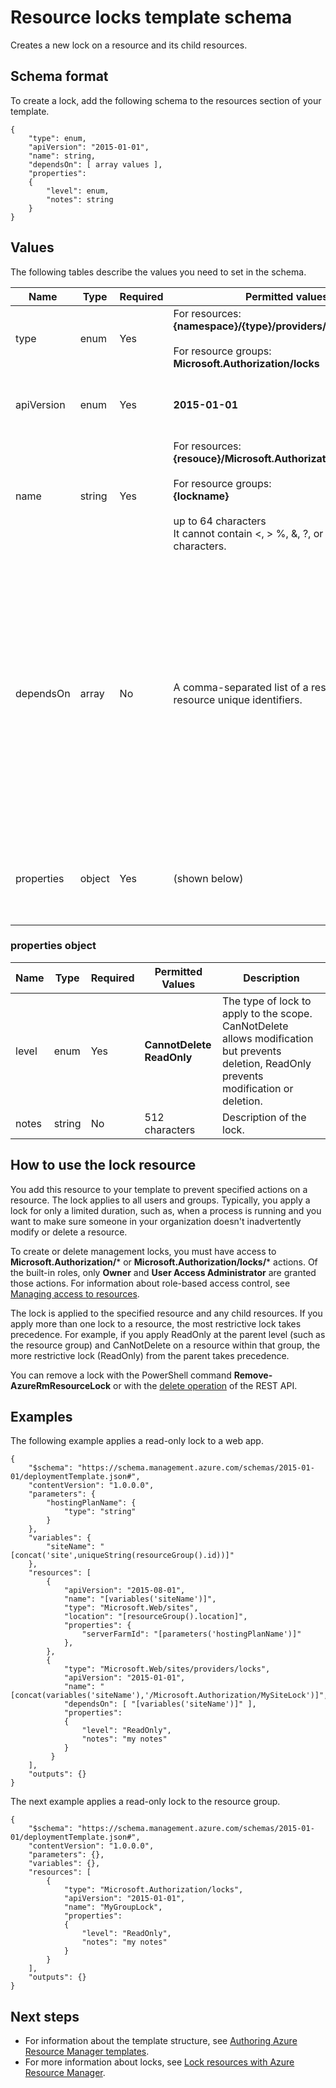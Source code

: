 <properties
   pageTitle="Resource Manager template for resource locks | Windows Azure"
   description="Shows the Resource Manager schema for deploying resource locks through a template."
   services="azure-resource-manager"
   documentationCenter="na"
   authors="tfitzmac"
   manager="wpickett"
   editor=""/>

<tags
	ms.service="azure-resource-manager"
	ms.date="01/04/2016"
	wacn.date=""/>

# Resource locks template schema

Creates a new lock on a resource and its child resources.

## Schema format

To create a lock, add the following schema to the resources section of your template.
    
    {
        "type": enum,
        "apiVersion": "2015-01-01",
        "name": string,
        "dependsOn": [ array values ],
        "properties":
        {
            "level": enum,
            "notes": string
        }
    }



## Values

The following tables describe the values you need to set in the schema.

| Name | Type | Required | Permitted values | Description |
| ---- | ---- | -------- | ---------------- | ----------- |
| type | enum | Yes | For resources: <br />**{namespace}/{type}/providers/locks**<br /><br />For resource groups:<br />**Microsoft.Authorization/locks** | The resource type to create. |
| apiVersion | enum | Yes | **2015-01-01** | The API version to use for creating the resource. |  
| name | string | Yes | For resources:<br />**{resouce}/Microsoft.Authorization/{lockname}**<br /><br />For resource groups:<br />**{lockname}**<br /><br />up to 64 characters<br />It cannot contain <, > %, &, ?, or any control characters. | A value that specifes both the resource to lock and a name for the lock. |
| dependsOn | array | No |  A comma-separated list of a resource names or resource unique identifiers. | The collection of resources this lock depends on. If the resource you are locking is deployed in the same template, include that resource name in this element to ensure the resource is deployed first. | 
| properties | object | Yes | (shown below)  | An object that identifies the type of lock, and notes about the lock. |  

### properties object

| Name | Type | Required | Permitted Values | Description |
| ------- | ---- | ---------------- | -------- | ----------- |
| level   | enum | Yes | **CannotDelete** <br /> **ReadOnly**  | The type of lock to apply to the scope. CanNotDelete allows modification but prevents deletion, ReadOnly prevents modification or deletion. |
| notes   | string | No | 512 characters | Description of the lock. |


## How to use the lock resource

You add this resource to your template to prevent specified actions on a resource. The lock applies to all users and groups. Typically, you apply a lock for only a limited duration, such as, when a process is running and you want to make sure someone in your organization doesn't inadvertently modify or delete a resource.

To create or delete management locks, you must have access to **Microsoft.Authorization/*** or **Microsoft.Authorization/locks/*** actions. Of the built-in roles, only **Owner** and **User Access Administrator** are 
granted those actions. For information about role-based access control, see [Managing access to resources](/documentation/articles/resource-group-rbac).

The lock is applied to the specified resource and any child resources. If you apply more than one lock to a resource, the most restrictive lock takes precedence. For example, if you apply ReadOnly at the 
parent level (such as the resource group) and CanNotDelete on a resource within that group, the more restrictive lock (ReadOnly) from the parent takes precedence. 

You can remove a lock with the PowerShell command **Remove-AzureRmResourceLock** or with the [delete operation](https://msdn.microsoft.com/zh-cn/library/azure/mt204562.aspx) of the REST API.

## Examples

The following example applies a read-only lock to a web app.

    {
        "$schema": "https://schema.management.azure.com/schemas/2015-01-01/deploymentTemplate.json#",
        "contentVersion": "1.0.0.0",
        "parameters": {
            "hostingPlanName": {
      			"type": "string"
            }
        },
        "variables": {
            "siteName": "[concat('site',uniqueString(resourceGroup().id))]"
        },
        "resources": [
            {
                "apiVersion": "2015-08-01",
                "name": "[variables('siteName')]",
                "type": "Microsoft.Web/sites",
                "location": "[resourceGroup().location]",
                "properties": {
                    "serverFarmId": "[parameters('hostingPlanName')]"
                },
            },
            {
                "type": "Microsoft.Web/sites/providers/locks",
                "apiVersion": "2015-01-01",
                "name": "[concat(variables('siteName'),'/Microsoft.Authorization/MySiteLock')]",
                "dependsOn": [ "[variables('siteName')]" ],
                "properties":
                {
                    "level": "ReadOnly",
                    "notes": "my notes"
                }
             }
        ],
        "outputs": {}
    }

The next example applies a read-only lock to the resource group.

    {
        "$schema": "https://schema.management.azure.com/schemas/2015-01-01/deploymentTemplate.json#",
        "contentVersion": "1.0.0.0",
        "parameters": {},
        "variables": {},
        "resources": [
            {
                "type": "Microsoft.Authorization/locks",
                "apiVersion": "2015-01-01",
                "name": "MyGroupLock",
                "properties":
                {
                    "level": "ReadOnly",
                    "notes": "my notes"
                }
            }
        ],
        "outputs": {}
    }

## Next steps

- For information about the template structure, see [Authoring Azure Resource Manager templates](/documentation/articles/resource-group-authoring-templates).
- For more information about locks, see [Lock resources with Azure Resource Manager](/documentation/articles/resource-group-lock-resources).
